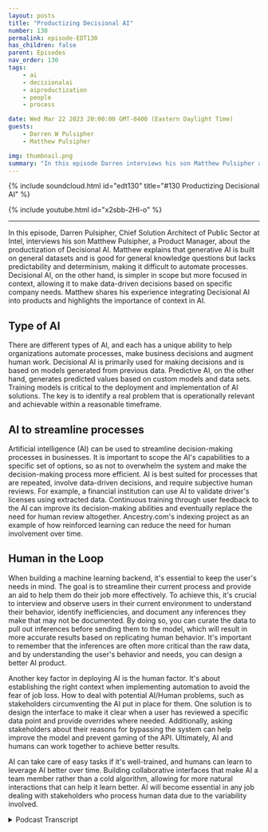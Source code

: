 ```yaml
---
layout: posts
title: "Productizing Decisional AI"
number: 130
permalink: episode-EDT130
has_children: false
parent: Episodes
nav_order: 130
tags:
    - ai
    - decisionalai
    - aiproductization
    - people
    - process

date: Wed Mar 22 2023 20:00:00 GMT-0400 (Eastern Daylight Time)
guests:
    - Darren W Pulsipher
    - Matthew Pulsipher

img: thumbnail.png
summary: "In this episode Darren interviews his son Matthew Pulsipher about productizing decisional AI. Matthew has recently modernized and product development pipeline to include decisional AI in his product development."
---
```


{% include soundcloud.html id="edt130" title="#130 Productizing Decisional AI" %}

{% include youtube.html id="x2sbb-2HI-o" %}

---

In this episode, Darren Pulsipher, Chief Solution Architect of Public Sector at Intel, interviews his son Matthew Pulsipher, a Product Manager, about the productization of Decisional AI. Matthew explains that generative AI is built on general datasets and is good for general knowledge questions but lacks predictability and determinism, making it difficult to automate processes. Decisional AI, on the other hand, is simpler in scope but more focused in context, allowing it to make data-driven decisions based on specific company needs. Matthew shares his experience integrating Decisional AI into products and highlights the importance of context in AI.

## Type of AI

There are different types of AI, and each has a unique ability to help organizations automate processes, make business decisions and augment human work. Decisional AI is primarily used for making decisions and is based on models generated from previous data. Predictive AI, on the other hand, generates predicted values based on custom models and data sets. Training models is critical to the deployment and implementation of AI solutions. The key is to identify a real problem that is operationally relevant and achievable within a reasonable timeframe.

## AI to streamline processes

Artificial intelligence (AI) can be used to streamline decision-making processes in businesses. It is important to scope the AI's capabilities to a specific set of options, so as not to overwhelm the system and make the decision-making process more efficient. AI is best suited for processes that are repeated, involve data-driven decisions, and require subjective human reviews. For example, a financial institution can use AI to validate driver's licenses using extracted data. Continuous training through user feedback to the AI can improve its decision-making abilities and eventually replace the need for human review altogether. Ancestry.com's indexing project as an example of how reinforced learning can reduce the need for human involvement over time.

## Human in the Loop

When building a machine learning backend, it's essential to keep the user's needs in mind. The goal is to streamline their current process and provide an aid to help them do their job more effectively. To achieve this, it's crucial to interview and observe users in their current environment to understand their behavior, identify inefficiencies, and document any inferences they make that may not be documented. By doing so, you can curate the data to pull out inferences before sending them to the model, which will result in more accurate results based on replicating human behavior. It's important to remember that the inferences are often more critical than the raw data, and by understanding the user's behavior and needs, you can design a better AI product.

Another key factor in deploying AI is the human factor. It's about establishing the right context when implementing automation to avoid the fear of job loss. How to deal with potential AI/Human problems, such as stakeholders circumventing the AI put in place for them. One solution is to design the interface to make it clear when a user has reviewed a specific data point and provide overrides where needed. Additionally, asking stakeholders about their reasons for bypassing the system can help improve the model and prevent gaming of the API. Ultimately, AI and humans can work together to achieve better results.

AI can take care of easy tasks if it's well-trained, and humans can learn to leverage AI better over time. Building collaborative interfaces that make AI a team member rather than a cold algorithm, allowing for more natural interactions that can help it learn better. AI will become essential in any job dealing with stakeholders who process human data due to the variability involved. 


<details>
<summary> Podcast Transcript </summary>

<p>﻿1</p>
<p>Hello, this is Darren</p>
<p>Pulsipher, chief solution,architect of public sector at Intel.</p>
<p>And welcome to Embracing</p>
<p>Digital Transformation,where we investigate effective change,leveraging people processand technology.</p>
<p>On today's episode Productizing Decisional AIwith special guest Matthew Pulsipher.</p>
<p>Matthew, welcome to the show.</p>
<p>Hey, Darren</p>
<p>It's weird You can't call me Darren.</p>
<p>I'm your dad.</p>
<p>Fair enough. Yeah.</p>
<p>No, no.</p>
<p>This the first time I've interviewedone of my kids on the show.</p>
<p>And it's apropos right nowbecause of what's going on inartificial intelligence.</p>
<p>So, Matthew,give us a little bit of your background,where you're coming fromand why we have you on the show today.</p>
<p>So I'm a product managerand I've worked withseveral companiesjust modernizing their product line.</p>
<p>And in my most recent role,one of the things I've worked onvery particularlywas integrating Decisional A.I.into the product.</p>
<p>And I found that was a veryintriguing, interesting experience,and it showed where a lot of the promisesand a lot of the exact tacticsthat you have to have when doing so.</p>
<p>You know, it's really interestingbecause not a lot of companieshave actually productizedany kind of eithertheir internal stuffor a chat bot here or something like this.</p>
<p>So this is a new field, right?</p>
<p>Oh, absolutely.</p>
<p>And the thing is that it's very commonthat everyone just kind of assumes A.I.is chat CBTor just other generative AI systems.</p>
<p>Right?</p>
<p>And in business, there's definitely a fitfor those systems and they become moreand more sophisticated every day.</p>
<p>But what matters the most in</p>
<p>AI is context.</p>
<p>And the issue with generative</p>
<p>AI is, is that you have limitedcontext of requestbecause you were limited to the prompt.</p>
<p>Everything beyond that contentor that promptis coming from its general dataset.</p>
<p>Okay.</p>
<p>But before we get into that, whatlet's let's simplify this a little bitbecause there's lots of different</p>
<p>AI techniques out thereand you kind of talk to me a little bitabout three different types of A.I.,</p>
<p>So let's let's kind of let's set thatground first.</p>
<p>What are the the main three types of of</p>
<p>AI that we see out there today?</p>
<p>Sure.</p>
<p>Well, you've got generative, which iswhere most of the hype is right now,and that's what Chat GPT is and othertexture writers image generators.</p>
<p>These generate text or imagesor contentand they're built on general datasets.</p>
<p>So it's just kind of takinga slice of whateverit was trainedon, which is just about everything.</p>
<p>For each query that you're sending to it,you need to give it the contextper query,and that can be kind of limited,which makes it good for general knowledgequestionsand difficult, complex individual tasks.</p>
<p>But it doesn't make it very goodfor making focuseddecisions based on your company.</p>
<p>Okay, so generative</p>
<p>AI generalized right IT general knowledgetrained on lots and lots of datafrom lots of different spaceswhen you ask it questions it.</p>
<p>It's like talking to someonethat reads encyclopedias.</p>
<p>Right.</p>
<p>And it can be a little bitunpredictable, too, right?</p>
<p>Because you don't alwaysget a standard response back.</p>
<p>Oh, well, how so?</p>
<p>Well, there's never a 100% chanceyou can ask it very specific questionsand offer a format.</p>
<p>And there's a very good chanceit will come back in that format.</p>
<p>But you never have 100% guaranteebecause there's alwaysa little bit of randomness to it.</p>
<p>Otherwise it would always produce the sameanswers for every single question.</p>
<p>So that's why if I ask it the same thingtwice, I don't get the same response.</p>
<p>I get a little bit different responseeach time.</p>
<p>Right. Okay.</p>
<p>All right.</p>
<p>So there's no absolute nesswith generative AI.</p>
<p>Very good AI, very good tool.</p>
<p>I play around with chat GPT all the time.</p>
<p>I use it for my podcastto find out information.</p>
<p>It's good at summarizing informationfor me and pulling in different formatsthat I need, but that lack of predictable,deterministicresponse makes it very hardto automate processes using it.</p>
<p>Okay, is this where the next step is?</p>
<p>Which is decision way AI or. Yeah.</p>
<p>Okay, so explain decisional AI then.</p>
<p>So the difference between generativeand decisional, a generative</p>
<p>AI is based on general knowledgeand it generates text or contentbased on that general knowledge.</p>
<p>With Decisional A.I., it is a lot simplerin its scope, but it's a lot morefocused in its context.</p>
<p>So Decisional, the AI chooses the bestoption given a set of data based on modelsgenerated from your previous dataand trained using your own company's data.</p>
<p>So this is this helps me focusand target decisionsbased off of previous decisions</p>
<p>I have made in my in my companyor in my industry.</p>
<p>Right?</p>
<p>If I'm sharing models in industry models,then that would be the case.</p>
<p>And you can take those modelsand train them according to your employeesor departments behavior.</p>
<p>Okay.</p>
<p>And Decisional, I used primarilyfor making decisions.</p>
<p>Decision only makes decisions. Right?</p>
<p>And those decisions could be usedfor balletic,validationand verification of uploads from a user.</p>
<p>It could be used to presentthe best product to a customerbased on their activities, on your siteand other information you know about them.</p>
<p>And it's based on a lot of contextfrom your company's data.</p>
<p>So it's the opposite of Jeremy Vinethat Jeremy knows a lotabout everythingand it's never really deterministic,but Decisional</p>
<p>AI knows a lot about your specific caseand it will return deterministic results.</p>
<p>Okay.</p>
<p>And I want that determinismwhen I'm dealing with business processand things like that.</p>
<p>So I would use decision when I do decidewhether a product is good,good enough to ship,or whether a customer that I have is worthextending a line of credit to or a vendoris giving me the best price in timeso I can use decision making for businessprocess and business process automation.</p>
<p>That's what I'm hearing is that right?</p>
<p>Correct.</p>
<p>It's very good for automation becauseit picks between options A, B, C, or D,</p>
<p>Okay.</p>
<p>All right.</p>
<p>All right.</p>
<p>So the last one hereand where we want to get to, right?</p>
<p>Eventually predictive.</p>
<p>I want it to tell mewhere the stock market's going,why SBB Bank actually failed.</p>
<p>And I would have gotten my money outbefore it failed.</p>
<p>This is predictive AI Right.</p>
<p>This is where I really wantto get to, right?</p>
<p>So predictableis almost a cross point between the two,but it's a lot more similar to Decisional.</p>
<p>So it's based on the custommodels and datasets that you have,but it generates a predicted valuebased on those other numbersand data points that you have.</p>
<p>And that predictive valueis based on the previous performanceof thatyou've worked in decision.</p>
<p>We are not predictive by decision AI.</p>
<p>So I don't, I just go grab this modeland it solves all my problemsfor decision making.</p>
<p>I mean, you can do it, all right?</p>
<p>So I just grab it, right?</p>
<p>I just</p>
<p>I just go to Walmart, buy my decision.</p>
<p>Okay?</p>
<p>I for industrial for my manufacturingby my decision,</p>
<p>I plug it in and I'm ready to go.</p>
<p>Is that how it works?</p>
<p>I mean, if you're dealing with a modelthat is working with cost softwareand it's using establishedpre-trained things, it can be that simple.</p>
<p>But in practice, yeah, I mean,actually there are marketplaces of modelsthat you can importthat take standardized datathat are pre-trainedto like a certain standard, right?</p>
<p>So you can start using those immediatelyand then train it further using your usersdata. Okay.</p>
<p>So I don't have to start from scratch.</p>
<p>Not all.</p>
<p>And, and it's not like I'm going and justbuying something that plugs in directly.</p>
<p>There's a little bit of work involved.</p>
<p>There's some integration work.</p>
<p>There are some SAS vendors out therethat offer Decisional is kind of a serviceand you can set up your containerand make those API callsand you're just feeding your data into itand getting those decisions backthen, sending corrections if needed.</p>
<p>And what kind of get intoif you were to start from scratch,what that would look like.</p>
<p>All right, so let's start.</p>
<p>How do I get started?</p>
<p>How do I decide whether I can use decision</p>
<p>AI or not?</p>
<p>Walk me down the process.</p>
<p>Sure.</p>
<p>Well, the first thing that you need to dois identify the problem that youwant to solveand once you've done that,you can determine whether it's a good fitfor A.I., it's a good fit for A.I.if it's not too large.</p>
<p>Otherwise, you're going to spend monthsand months trying to accommodatea very complex set of datawith not necessarily accurate model.</p>
<p>You want to pare it down to the pointwhere it is something that's achievablewithin about six months.</p>
<p>If you want to be successful right now.</p>
<p>And part of that, too, is pickingsomething that's operationally relevant.</p>
<p>If you're deciding to solve a problemthat doesn't really matterto your operations or your business users,you're doing it to say that you're using</p>
<p>AI and that's all you're going to achieve.</p>
<p>You need to solve a real problemthat helps the business.</p>
<p>So you need to scope your probleminstead of saying,</p>
<p>I want it to do a whole bunch of things,scope it to I want it to helpmake decisions on this specific thing.</p>
<p>Is that what I'm hearing?</p>
<p>Right?</p>
<p>You want to find somethingthat is has reasonable boundsso that you can limit your optionsbecause you're trying to have a decisional</p>
<p>I for a limited set of options, Right.</p>
<p>Let's say five options at mostit could be more, could be less.</p>
<p>But you don't want to make it toodifficult on yourself because that needsto be an answer to the query,whatever that decisional option is.</p>
<p>And we'll get into that in a minute.</p>
<p>We talk about influencersand decision options.</p>
<p>Another thing that makes problemsa good fit for A isif it's a repeated process,is this something that your business usersare doing every day?</p>
<p>Is it busywork?</p>
<p>Well, I mean, so. Whoa.</p>
<p>But decisions have to be made here.</p>
<p>So this is not just like an RPA,a robotic process automation, where</p>
<p>I'm just, oh, they, they go and do this,then they do this, then they do this.</p>
<p>There'sdecisions involved in this automationas well, right?</p>
<p>It's notit's well, there are a lotthere are a lot of thingsthat happen in businessesthat are repeated processesbut still require subjective human review.</p>
<p>Gotcha.</p>
<p>And the example I want to usethe other thing is that's data driven,but we can kind of talk about this exampleand how it applies all these things.</p>
<p>Let's talk about a financial institutionthat needs to validate driver'slicenses using extracted data.</p>
<p>So I have a driver's licenseand I can run it through OCRand I can take those data points from it.</p>
<p>Right?</p>
<p>I need to determinewhether these data pointsare logically consistent and each statehas slightly different rules.</p>
<p>And what I want is, is this good?</p>
<p>Is this definitely bad,or does it probably need human review?</p>
<p>This way I can speed up and clearout the human queue of workand still have aamount of risk management involved.</p>
<p>All right.</p>
<p>So this this helps with making decisions,which means I can take the humanout of out of the loop where humanslooking at a driver's license saying, yes,that looks good against this pictureof a California driver's licensecompared to a Georgia driver's license.</p>
<p>I know what they're supposed to look like.</p>
<p>I can check it.</p>
<p>That can happen automatically.</p>
<p>But then you can have onethat says it needs to be thrown outand then another onethat says it needs human review.</p>
<p>Do you eventually see canthe decisional models get betterso I can throw out the human review?</p>
<p>Absolutely.</p>
<p>And that's the intent ofif you've built the product correctly,what you've built is an interfacethat streamlines the manual processthat they're already doing,because a lot of timespeople will establishmanual processes for these thingsthat there's no system to do it for them.</p>
<p>They could be doing it in Excel sheet,they could befollowing their own rules on it.</p>
<p>So what you want to dois figure out what those rules are,and then you want to come upwith data points around those rulesand then use those data pointsto train the A.I..</p>
<p>Then you feed it back into an interfacethat lets them do the work.</p>
<p>And as they're doing the work,you can do a couple of things.</p>
<p>You can give them a predeterminationthat upon human review you can validateyes or no on.</p>
<p>So you're kind of pre filling stufffor them, which helps productivity.</p>
<p>Or you can skip the queue entirelybecause you're confident that it's good,which speeds up the user experienceand increases productivityor you canjust say needs review.</p>
<p>The A.I.doesn't knowthere is enough confidence scoreand then when the human reviews it,they will submit their response.</p>
<p>And that response goes back to the modeland trains the model continuously.</p>
<p>So you know what this reminds me of?</p>
<p>It reminds me of workthat ancestry.com com was doingwith indexing handwrittendocuments from the 16 1700scensus documents and birthcertificateand birth records and counties.</p>
<p>They had legions of people that wouldgo on and say, I think this is what it is.</p>
<p>And I noticed over the yearsbecause we did indexing, it wasit was kind of fun, right,to look at these old documents.</p>
<p>And I noticed something really coolas the years went on and doing it,the decision, it would say,we think it's this is that yes or no?</p>
<p>And I go, Yes, guess what? Indexing.</p>
<p>You don't need asmany people anymore because the</p>
<p>AI has gotten really smart, right?</p>
<p>So this reinforced learning is part ofit needs to be part of your productoffering that you're working inin your offering, it sounds like.</p>
<p>Yeah.</p>
<p>And to make the most effective productthat uses this kind of machinelearning back end,you're going to build something thateven if you didn't have the machinelearning back end builtin, would still speed up the processthat your users are currentlygoing through by streamlining itand keeping them focused on what matters.</p>
<p>Oh, I like what you said thereabout keeping them focused on what mattersbecauseyou don't want the</p>
<p>AI to get in the way right?</p>
<p>Right.</p>
<p>So it's supposed to just be like an aidto help them do their job more effectivelyand in better, you'd want to interviewand get a betterunderstanding of what the users are doingnow in their current process.</p>
<p>Okay. Andthe best thing to do is just sitand watch them after you've readthe documentation that drives the process.</p>
<p>Sometimes they've documentation,sometimes they don't,but sit and watch themand take notes of what they're doing.</p>
<p>Are there things they're looking at?</p>
<p>So going back to the driver's license,are they looking at the issue datesin relation to the expiration date?</p>
<p>Are they looking at certain otherindicators of the driver's license?</p>
<p>Maybe if it's Georgiaand it has a gold border, it's invalidor something along those lines.</p>
<p>You just need to figure outwhich inferencesthey're getting from the dataon the driver's license.</p>
<p>And this is very important.</p>
<p>And we'll talk a little bit about howthe inferencesare more important than the raw data.</p>
<p>And if you can write codeto pull those out beforesending them to the model,you're going to get much more accurateresults based on tryingto replicate the human behavior.</p>
<p>So if you can identify areaswhere you want to do the inference.</p>
<p>So it's that interviewwhen when you talkedabout the interview, it reminded meof my first job out of college.</p>
<p>I don't know if I've ever told youthe story.</p>
<p>Oh, no.</p>
<p>So I my first company I worked withwas ASG Technologies Medical Imaging.</p>
<p>My job was to help come upwith the user interface for a radio,a digital radiography station.</p>
<p>Now, this wasvery, very cool stuff.</p>
<p>Sorry, this was very, very cool stuffbecause backthen people put films on light boards,so the first thing they hadme do was go and watchradiologists in these light boardreading rooms for three days.</p>
<p>And I just took notes on what they did,how they workedand it was fascinating because I learnedfrom the waythat they interacted with the film,what we could do inin our product to make itso it was used to how they workedand and I saw the inefficienciesin what they did and the tricksthey used to get around things.</p>
<p>Sounds like we want to use the sametechnique when we're developing A.I.internal products and also external,it sounds like, right?</p>
<p>Because usually I assumethat when you did this, you had some kindof a guide that they were trained on thatyou also read before? No.</p>
<p>Okay.</p>
<p>No, I sat there with seasoned whiteguys that were reading film for 20years, and I sat there withnew doctors.</p>
<p>Right. That have beenthat were still residents.</p>
<p>They were six months into this.</p>
<p>So it was fascinatingwatching what they did and how differentbetween the two, right?</p>
<p>Yeah, absolutely. Absolutely.</p>
<p>Because that's one of the things you'llfind is seasonedpros will come up with shortcuts.</p>
<p>And the shortcuts are oftentimesinferencesthat may not be documented orthey may not have been trained in school,but these guys have seen enough recordsthat they know thatif this is the case on a record,then we can skip this other stuffbecause we know that this is a problem.</p>
<p>As an example. So how do youhow do you do?</p>
<p>I mean, you literally just sit thereand watch people take a recorded session,have them talk through whatthey're doing and why,or you could do a silentinterview.</p>
<p>It really just dependson which stakeholder you're working with.</p>
<p>And if they're nervous,have them talk through it.</p>
<p>Otherwise they won't feel like you'rejust watching themand judging their performance.</p>
<p>Yeah, yeah, that's just me.</p>
<p>I think that's if you're just tryingto understand what they do and why.</p>
<p>I think that's why they put someoneso junior.</p>
<p>I mean, fresh out of college,sitting in a dark room, they were like,</p>
<p>Oh, he's just a piano over there.</p>
<p>He's not.</p>
<p>You're not about it'sthis is a performance review.</p>
<p>It's not understand what you're doing.</p>
<p>Yeah.</p>
<p>Because that's going to bea fear of a lot of people.</p>
<p>Have you had to dealwith any fear of people saying, well, if,if they're coming in here to helpautomate the process with an ally,is that replacing my job?</p>
<p>I mean, do people feel that way?</p>
<p>I think to a degree they do, but it's allabout establishing the right contextbecause they're really trying to dois help themwork on their workmore effectively and faster.</p>
<p>Right.</p>
<p>So another thing I've seen isif you aren't the kind of personthat interacts with the stakeholders thebest, have the UI designer do the studythinkthey have a lot of experience in the area?</p>
<p>So getting a good UI designer.</p>
<p>So this is what I'm hearing,a UI designer or productmanager, that'sthat's good at it, taking copious notes.</p>
<p>And so you have these stakeholdersthat you're working with.</p>
<p>Have you run into any problems where,where people are circumventing the APIthat you put into place?</p>
<p>Oh, absolutely.</p>
<p>Yeah. So how do you deal with that?</p>
<p>Well, to a degree, you do have to be ableto trust the stakeholderand you need to have overrideswhere neededbecause ultimately that departmentcan make their own decisions and the airis meant to help them,not interfere with them.</p>
<p>But the other thing that I've found that'shelpful isif they're trying to, let's saythat they want to mark something.</p>
<p>No, but we don't want to train the</p>
<p>AI to reject those in the futurebecause it was a weird exception.</p>
<p>It doesn't really fitin the standard rules.</p>
<p>I asked themthe reason they're marking it.</p>
<p>No, in your interfaceand then under behind the scenes,choose not to train the AI with it.</p>
<p>Oh, interestinginterest. So.</p>
<p>So when they mark something.</p>
<p>No. I ask them why?</p>
<p>Because it could bethat the rules are wrong, right?</p>
<p>Or it could be.</p>
<p>This is an exceptionthat only happens once every million.</p>
<p>Or there's some circumstancewhere it's not.</p>
<p>They need to, let's say it's driver'slicensevalidation and independent of the imagethat was sent in,we found out this driver'slicense is bogus.</p>
<p>They still need a way to do their work.</p>
<p>But if you don't give them a wayto do their workthat fits in the confines of the system,they will find ways to justmake it happen.</p>
<p>And you don't want thatto harm the models.</p>
<p>So if you were to ask them, well,why are you doing this?</p>
<p>You don't even need to factorthat into the model.</p>
<p>And you could include thatas a data point,but you could also just use as a datapoint as to whether you send it or not.</p>
<p>Interesting.</p>
<p>And I actually I actually like thatsometimes we don't we don't think aboutthose sorts of things.</p>
<p>What about stakeholdersgaming the, the API?</p>
<p>Um, unfortunately I do think that there isa little bit of that going onor it can happen.</p>
<p>Definitely.</p>
<p>What you can do to prevent that isyou want to design the interfaceto make it very clearwhen it's a user that revieweda specific data point orand either review the specific data pointand make it clear to themit's just it's there to help you.</p>
<p>It's there to protect it.</p>
<p>And if it's not deadon, you can correct it.</p>
<p>Now, gaming it.</p>
<p>You just have to make surethat your model is aligned with whatthe user is doingout of it.</p>
<p>No. No. Okay.</p>
<p>No, that makes sense.</p>
<p>I, I just thought because APIsare susceptible to to human interaction.</p>
<p>Right.</p>
<p>Right.</p>
<p>You could get a group of peopleto help deaths right.</p>
<p>That are or piracyflagging stuff so they say no.</p>
<p>So they say noall the time which they can skip over.</p>
<p>So somehow you've got to be ableto capture those sorts of thingsin the back end.</p>
<p>It sounds like.</p>
<p>And allies just look at the reasonsand try and think of them ahead of timeand make sure your interface accommodatesfor that and also allows them to feelheard if they need to bypassthat.</p>
<p>Again, go back to the reason dropdown.</p>
<p>If there's a reason dropdown there,we are accommodatingthe fact that we know that they're goingto need to bypass this sometimes,especially if I wasn't confident.</p>
<p>Right, Because it</p>
<p>Yeah, I wasn't confident.</p>
<p>It's an edge caseand eventually what ends up happeningis, is the model gets better.</p>
<p>Your team is really only going to workon edge cases and stuff.</p>
<p>That is not as clear.</p>
<p>So their work will get harder,but they'll be doing less of it,which is exactly where humans are useful.</p>
<p>Well, yeah.</p>
<p>You sound like my interview with chat</p>
<p>CBT humans will be useful for.</p>
<p>I'm just giving you a hard timethat. Yeah.</p>
<p>So it's it's interestingbecause the way I kind of see this goingthen is the AI'swill take care of all the easy stuffultimately if you're if you've got a welltrained model.</p>
<p>Yes. Gotcha.</p>
<p>And I also thinkthat humans are trained as wellhow to leverage the AI betteras as they continually go through it.</p>
<p>They're going to learnhow the AI is going to be predictiveand they're going to know the areasto only focus on those areasmoving forward.</p>
<p>It's in our it's in our nature toto learn.</p>
<p>So it's an interesting combination wherewe're learning together, the AI and thestakeholderare learning how to do this together.</p>
<p>That's that's actually fascinating.</p>
<p>And you want to build an interfacethat, you know, the AI is a team mate.</p>
<p>It's helping youand it needs to be collaborative.</p>
<p>The kinds of thingsthat you would put intoa collaborative interface where multiplepeople need to work on a single fileare the things that you would wantto integrate into an AI interface as well,because it appears another teammember to the user.</p>
<p>Oh, that's interesting.</p>
<p>I never thought of it that way.</p>
<p>I always thought of it as this coldheartedcomputer algorithm,but I like what you're saying there.</p>
<p>If I include it into the team, it'spart of my team,then I can interact with itmore naturallyand it can learn better from thatnatural interaction just in termsof how it appears in the tool.</p>
<p>Of courseyou can't have chat.</p>
<p>GPT participate in Slack channels oranything along those lines, but not yet.</p>
<p>Just give it some time.</p>
<p>Oh, so if you could stackdecisional generative,</p>
<p>I mean you could just tolerate APIs. So.</p>
<p>So where do you see this movingforward, Matthew?</p>
<p>I mean,do you see this as a blossoming industryfor product managers that got to learnhow to add a leverage into their products?</p>
<p>Or is this a special niche?</p>
<p>AI What what do you see?</p>
<p>I think it's going to become essentialfor any kind of jobwhere you're dealing with stakeholdersthat do human dataprocessing of any kind.</p>
<p>And why just human data processingjust because it's so much variability?</p>
<p>Well, if right now we've already kind ofhad the digital revolutionto a degree, right?</p>
<p>Yeah, Yeah.</p>
<p>If you already have it in dataand you can do hard line logicto solve the problem,you've probably alreadysolved it or should solve itusing just hard line logic.</p>
<p>But where decisional is arethe most usefulare cases where you need to have it.</p>
<p>Normally right nowa human review something manuallybecause it doesn't quite add up.</p>
<p>Gotcha.</p>
<p>Okay.</p>
<p>So that's that'sthat's the the key point there.</p>
<p>All right, great.</p>
<p>Matthew,any any last words for my audience today?</p>
<p>Well, I reallyappreciate you having me on the show.</p>
<p>And I am looking for my next opportunityto transform a business using A.I.. So.</p>
<p>All right. So there you go. There's this.</p>
<p>There's his pitch.</p>
<p>Go hire this kid, please.</p>
<p>I don't want him moving backin with me, butthank you for listeningto Embracing Digital Transformation today.</p>
<p>If you enjoyed our podcast,give it five stars on your favoritepodcasting site or YouTube channel,you can find out more informationabout embracing digital transformationand embracingdigital.org</p>
<p>Until nexttime, go out and do something wonderful.</p>

</details>

